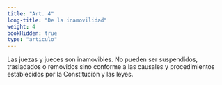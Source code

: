 ```yaml
---
title: "Art. 4"
long-title: "De la inamovilidad"
weight: 4
bookHidden: true
type: "articulo"
---
```

Las juezas y jueces son inamovibles. No pueden ser suspendidos, trasladados o removidos sino conforme a las causales y procedimientos establecidos por la Constitución y las leyes.

